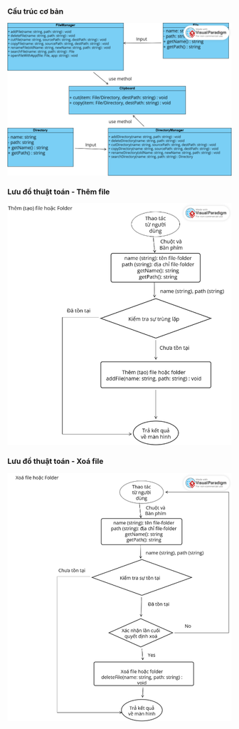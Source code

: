 
### Cấu trúc cơ bản
![Cấu trúc cơ bản](https://github.com/NguyenHieu-class/oop_group3_1_1_24_N02/blob/main/FinalProject/C%E1%BA%A5u%20tr%C3%BAc%20c%C6%A1%20b%E1%BA%A3n.png)

### Lưu đồ thuật toán - Thêm file
![Lưu đồ thuật toán - Thêm file](https://github.com/NguyenHieu-class/oop_group3_1_1_24_N02/blob/main/FinalProject/L%C6%B0u%20%C4%91%E1%BB%93%20thu%E1%BA%ADt%20to%C3%A1n/th%C3%AAm%20file.png)

### Lưu đồ thuật toán - Xoá file
![Lưu đồ thuật toán - Xoá file](https://github.com/NguyenHieu-class/oop_group3_1_1_24_N02/blob/main/FinalProject/L%C6%B0u%20%C4%91%E1%BB%93%20thu%E1%BA%ADt%20to%C3%A1n/xo%C3%A1%20file.png)

